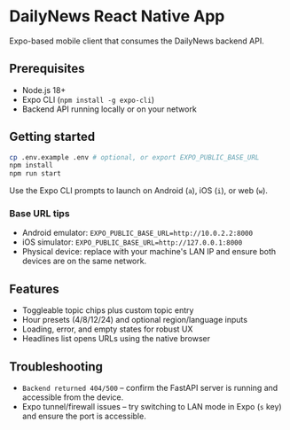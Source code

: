 # DailyNews React Native App

Expo-based mobile client that consumes the DailyNews backend API.

## Prerequisites

- Node.js 18+
- Expo CLI (`npm install -g expo-cli`)
- Backend API running locally or on your network

## Getting started

```bash
cp .env.example .env # optional, or export EXPO_PUBLIC_BASE_URL
npm install
npm run start
```

Use the Expo CLI prompts to launch on Android (`a`), iOS (`i`), or web (`w`).

### Base URL tips

- Android emulator: `EXPO_PUBLIC_BASE_URL=http://10.0.2.2:8000`
- iOS simulator: `EXPO_PUBLIC_BASE_URL=http://127.0.0.1:8000`
- Physical device: replace with your machine's LAN IP and ensure both devices are
  on the same network.

## Features

- Toggleable topic chips plus custom topic entry
- Hour presets (4/8/12/24) and optional region/language inputs
- Loading, error, and empty states for robust UX
- Headlines list opens URLs using the native browser

## Troubleshooting

- `Backend returned 404/500` – confirm the FastAPI server is running and
  accessible from the device.
- Expo tunnel/firewall issues – try switching to LAN mode in Expo (`s` key) and
  ensure the port is accessible.
